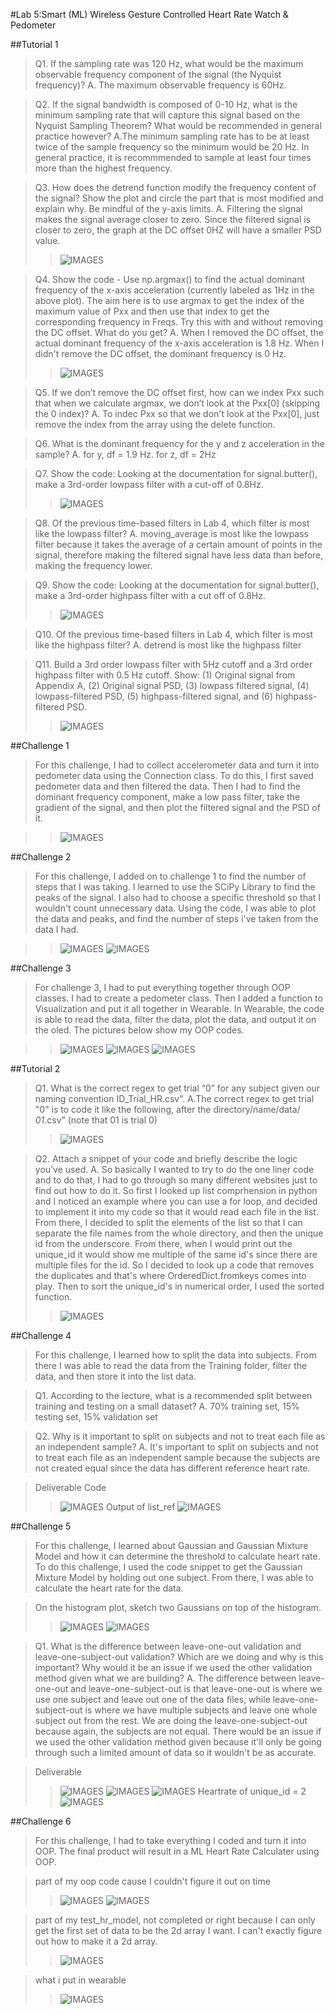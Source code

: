 #Lab 5:Smart (ML) Wireless Gesture Controlled Heart Rate Watch & Pedometer

##Tutorial 1
>Q1. If the sampling rate was 120 Hz, what would be the maximum observable frequency component of the signal (the Nyquist frequency)?
>A. The maximum observable frequency is 60Hz.

>Q2. If the signal bandwidth is composed of 0-10 Hz, what is the minimum sampling rate that will capture this signal based on the Nyquist Sampling Theorem? What would be recommended in general practice however?
>A.The minimum sampling rate has to be at least twice of the sample frequency so the minimum would be 20 Hz. In general practice, it is recommmended to sample at least four times more than the highest frequency.

>Q3. How does the detrend function modify the frequency content of the signal? Show the plot and circle the part that is most modified and explain why. Be mindful of the y-axis limits.
>A. Filtering the signal makes the signal average closer to zero. Since the filtered signal is closer to zero, the graph at the DC offset 0HZ will have a smaller PSD value.
>>![IMAGES](LAB5IMAGES/detrend.JPG)

>Q4. Show the code - Use np.argmax() to find the actual dominant frequency of the x-axis acceleration (currently labeled as 1Hz in the above plot). The aim here is to use argmax to get the index of the maximum value of Pxx and then use that index to get the corresponding frequency in Freqs. Try this with and without removing the DC offset. What do you get?
>A. When I removed the DC offset, the actual dominant frequency of the x-axis acceleration is 1.8 Hz. When I didn't remove the DC offset, the dominant frequency is 0 Hz.
>>![IMAGES](LAB5IMAGES/argmax.png)

>Q5. If we don’t remove the DC offset first, how can we index Pxx such that when we calculate argmax, we don’t look at the Pxx[0] (skipping the 0 index)?
>A. To indec Pxx so that we don't look at the Pxx[0], just remove the index from the array using the delete function.

>Q6. What is the dominant frequency for the y and z acceleration in the sample?
>A. for y, df = 1.9 Hz. for z, df = 2Hz

>Q7. Show the code: Looking at the documentation for signal.butter(), make a 3rd-order lowpass filter with a cut-off of 0.8Hz.
>>![IMAGES](LAB5IMAGES/lowpass.png)

>Q8. Of the previous time-based filters in Lab 4, which filter is most like the lowpass filter?
>A. moving_average is most like the lowpass filter because it takes the average of a certain amount of points in the signal, therefore making the filtered signal have less data than before, making the frequency lower.

>Q9. Show the code: Looking at the documentation for signal.butter(), make a 3rd-order highpass filter with a cut off of 0.8Hz.
>>![IMAGES](LAB5IMAGES/highpass.png)

>Q10. Of the previous time-based filters in Lab 4, which filter is most like the highpass filter?
>A. detrend is most like the highpass filter

>Q11. Build a 3rd order lowpass filter with 5Hz cutoff and a 3rd order highpass filter with 0.5 Hz cutoff. Show: (1) Original signal from Appendix A, (2) Original signal PSD, (3) lowpass filtered signal, (4) lowpass-filtered PSD, (5) highpass-filtered signal, and (6) highpass-filtered PSD.
>>![IMAGES](LAB5IMAGES/tutorial1q11.png)

##Challenge 1
>For this challenge, I had to collect accelerometer data and turn it into pedometer data using the Connection class. To do this, I first saved pedometer data and then filtered the data. Then I had to find the dominant frequency component, make a low pass filter, take the gradient of the signal, and then plot the filtered signal and the PSD of it. 

>>![IMAGES](LAB5IMAGES/challenge1.png)

##Challenge 2
>For this challenge, I added on to challenge 1 to find the number of steps that I was taking. I learned to use the SCiPy Library to find the peaks of the signal. I also had to choose a specific threshold so that I wouldn't count unnecessary data. Using the code, I was able to plot the data and peaks, and find the number of steps i've taken from the data I had.

>>![IMAGES](LAB5IMAGES/challenge2.gif)
>>![IMAGES](LAB5IMAGES/challenge2plot.png)

##Challenge 3
>For challenge 3, I had to put everything together through OOP classes. I had to create a pedometer class. Then I added a function to Visualization and put it all together in Wearable. In Wearable, the code is able to read the data, filter the data, plot the data, and output it on the oled. The pictures below show my OOP codes.

>>![IMAGES](LAB5IMAGES/challenge3oop.png)
>>![IMAGES](LAB5IMAGES/challenge3oop1.png)
>>![IMAGES](LAB5IMAGES/challenge3oop2.png)


##Tutorial 2

>Q1. What is the correct regex to get trial “0” for any subject given our naming convention ID_Trial_HR.csv”. 
>A.The correct regex to get trial "0" is to code it like the following, after the directory/name/data/ *_01_*.csv” (note that 01 is trial 0)
>>![IMAGES](LAB5IMAGES/tutorial2q1.png)

>Q2. Attach a snippet of your code and briefly describe the logic you’ve used.
>A. So basically I wanted to try to do the one liner code and to do that, I had to go through so many different websites just to find out how to do it. So first I looked up list comprhension in python and I noticed an example where you can use a for loop, and decided to implement it into my code so that it would read each file in the list. From there, I decided to split the elements of the list so that I can separate the file names from the whole directory, and then the unique id from the underscore. From there, when I would print out the unique_id it would show me multiple of the same id's since there are multiple files for the id. So I decided to look up a code that removes the duplicates and that's where OrderedDict.fromkeys comes into play. Then to sort the unique_id's in numerical order, I used the sorted function.
>>![IMAGES](LAB5IMAGES/tutorial2q2.png)

##Challenge 4
>For this challenge, I learned how to split the data into subjects. From there I was able to read the data from the Training folder, filter the data, and then store it into the list data.

>Q1. According to the lecture, what is a recommended split between training and testing on a small dataset? 
>A. 70% training set, 15% testing set, 15% validation set

>Q2. Why is it important to split on subjects and not to treat each file as an independent sample?
>A. It's important to split on subjects and not to treat each file as an independent sample because the subjects are not created equal since the data has different reference heart rate.

>Deliverable
>Code
>>![IMAGES](LAB5IMAGES/challenge4code.png)
>Output of list_ref
>>![IMAGES](LAB5IMAGES/challenge4hr.png)

##Challenge 5
>For this challenge, I learned about Gaussian and Gaussian Mixture Model and how it can determine the threshold to calculate heart rate. To do this challenge, I used the code snippet to get the Gaussian Mixture Model by holding out one subject. From there, I was able to calculate the heart rate for the data. 

>On the histogram plot, sketch two Gaussians on top of the histogram. 
>>![IMAGES](LAB5IMAGES/challenge5q1.png)
>>![IMAGES](LAB5IMAGES/gaussian.JPG)

>Q1. What is the difference between leave-one-out validation and leave-one-subject-out validation? Which are we doing and why is this important? Why would it be an issue if we used the other validation method given what we are building? 
>A. The difference between leave-one-out and leave-one-subject-out is that leave-one-out is where we use one subject and leave out one of the data files, while leave-one-subject-out is where we have multiple subjects and leave one whole subject out from the rest. We are doing the leave-one-subject-out because again, the subjects are not equal. There would be an issue if we used the other validation method given because it'll only be going through such a limited amount of data so it wouldn't be as accurate.

>Deliverable
>>![IMAGES](LAB5IMAGES/challenge5code.png)
>>![IMAGES](LAB5IMAGES/gmmg.png)
>>![IMAGES](LAB5IMAGES/histogram.png)
>Heartrate of unique_id = 2
>>![IMAGES](LAB5IMAGES/hroutput.png)

##Challenge 6
>For this challenge, I had to take everything I coded and turn it into OOP. The final product will result in a ML Heart Rate Calculater using OOP.

>part of my oop code cause I couldn't figure it out on time
>>![IMAGES](LAB5IMAGES/c6code.png)
>>![IMAGES](LAB5IMAGES/c6code1.png)

>part of my test_hr_model, not completed or right because I can only get the first set of data to be the 2d array I want. I can't exactly figure out how to make it a 2d array.
>>![IMAGES](LAB5IMAGES/lab6code3.png)

>what i put in wearable
>>![IMAGES](LAB5IMAGES/wearable.png)
